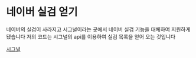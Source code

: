 # 네이버 실검 얻기

네이버의 실검이 사라지고 시그널이라는 곳에서 네이버 실검 기능을 대체하여 지원하게 됐습니다
저의 코드는 시그널의 api를 이용하여 실검 목록을 얻어 오는 것입니다

[시그널](https://www.signal.bz/)
